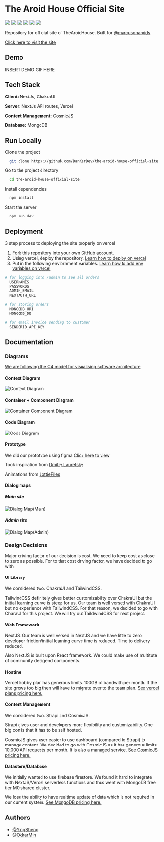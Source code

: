 # The Aroid House Official Site

<p>
  <img src='https://img.shields.io/badge/JavaScript-F7DF1E?style=for-the-badge&logo=javascript&logoColor=black'>

  <img src='https://img.shields.io/badge/TypeScript-007ACC?style=for-the-badge&logo=typescript&logoColor=white'>

  <img src='https://img.shields.io/badge/Chakra--UI-319795?style=for-the-badge&logo=chakra-ui&logoColor=white'>

  <img src='https://img.shields.io/badge/next.js-000000?style=for-the-badge&logo=next-dot-js&logoColor=white'>

  <img src='https://img.shields.io/badge/MongoDB-4EA94B?style=for-the-badge&logo=mongodb&logoColor=white'>

  <img src='https://img.shields.io/badge/CosmicJS-29ABE1?style=for-the-badge'>
</p>

Repository for official site of TheAroidHouse. Built for [@marcusonaroids](https://www.instagram.com/marcusonaroids/).

[Click here to visit the site](https://the-aroid-house-official-site.vercel.app)

## Demo

INSERT DEMO GIF HERE

## Tech Stack

**Client:** NextJs, ChakraUI

**Server:** NextJs API routes, Vercel

**Content Management:** CosmicJS

**Database:** MongoDB

## Run Locally

Clone the project

```bash
  git clone https://github.com/DanKarDev/the-aroid-house-official-site
```

Go to the project directory

```bash
  cd the-aroid-house-official-site
```

Install dependencies

```bash
  npm install
```

Start the server

```bash
  npm run dev
```

## Deployment

3 step process to deploying the site properly on vercel

1. Fork this repository into your own GitHub account.
2. Using vercel, deploy the repository. [Learn how to deploy on vercel](https://vercel.com/docs/introduction)
3. Put in the following enviornment variables. [Learn how to add env variables on vercel](https://vercel.com/docs/environment-variables)

```bash
# for logging into /admin to see all orders
  USERNAMES
  PASSWORDS
  ADMIN_EMAIL
  NEXTAUTH_URL

# for storing orders
  MONGODB_URI
  MONGODB_DB

# for email invoice sending to customer
  SENDGRID_API_KEY
```

## Documentation

### Diagrams

[We are following the C4 model for visualising software architecture](https://c4model.com/)

#### Context Diagram

![Context Diagram](documentation/assets/ContextDiagram.jpg)

#### Container + Component Diagram

![Container Component Diagram](documentation/assets/ContianerComponentDiagram.jpg)

#### Code Diagram

![Code Diagram](documentation/assets/CodeDiagram.jpg)

#### Prototype

We did our prototype using figma
[Click here to view](https://www.figma.com/file/R7p55i68xrq2K7SGj1yG3C/TheAroidHouse)

Took inspiration from [Dmitry Lauretsky](https://dribbble.com/shots/15415849-Vera-Plant-Growing-App-Redesign/attachments/7182810?mode=media)

Animations from [LottieFiles](https://lottiefiles.com/)

#### Dialog maps

##### Main site

![Dialog Map(Main)](documentation/assets/DM_main.jpg)

##### Admin site

![Dialog Map(Admin)](documentation/assets/DM_admin.jpg)

### Design Decisions

Major driving factor of our decision is cost. We need to keep cost as close to zero as possible. For to that cost driving factor, we have decided to go with

#### UI Library

We considered two. ChakraUI and TailwindCSS.

TailwindCSS definitely gives better customizability over ChakraUI but the initial learning curve is steep for us. Our team is well versed with ChakraUI but no experience with TailwindCSS. For that reason, we decided to go with CharaUI for this project. We will try out TaildwindCSS for next project.

#### Web Framework

NextJS. Our team is well versed in NextJS and we have little to zero developer friction/initial learning curve time is reduced. Time to delivery reduced.

Also NextJS is built upon React framework. We could make use of multitute of community desigend components.

#### Hosting

Vercel hobby plan has generous limits. 100GB of bandwith per month. If the site grows too big then will have to migrate over to the team plan. [See vercel plans pricing here.](https://vercel.com/pricing)

#### Content Management

We considered two. Strapi and CosmicJS.

Strapi gives user and developers more flexibility and customizability. One big con is that it has to be self hosted.

CosmicJS gives user easier to use dashboard (compared to Strapi) to manage content. We decided to go with CosmicJS as it has generous limits. 10,000 API requests per month. It is also a managed service. [See CosmicJS pricing here.](https://www.cosmicjs.com/pricing)

#### Datastore/Database

We initially wanted to use firebase firestore. We found it hard to integrate with NextJS/Vercel serverless functions and thus went with MongoDB free tier M0 shared cluster.

We lose the ability to have realtime update of data which is not required in our current system. [See MongoDB pricing here.](https://www.mongodb.com/pricing)

## Authors

- [@YingSheng](https://yeowys.com)
- [@OkkarMin](https://okkarm.in)
